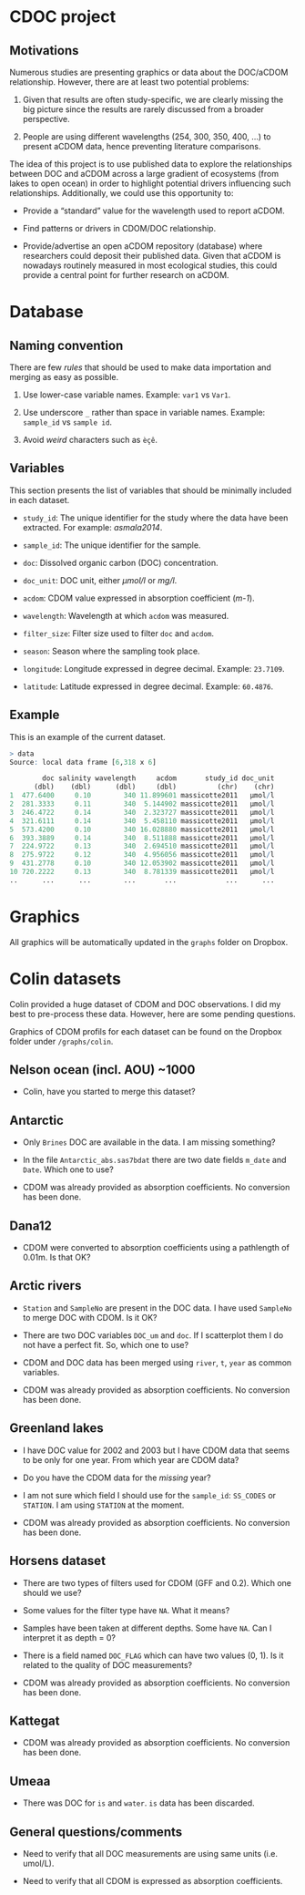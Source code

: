 # CDOC project

## Motivations

Numerous studies are presenting graphics or data about the DOC/aCDOM relationship. However, there are at least two potential problems:

1. Given that results are often study-specific, we are clearly missing the big picture since the results are rarely discussed from a broader perspective.

2. People are using different wavelengths (254, 300, 350, 400, …) to present aCDOM data, hence preventing literature comparisons.

The idea of this project is to use published data to explore the relationships between DOC and aCDOM across a large gradient of ecosystems (from lakes to open ocean) in order to highlight potential drivers influencing such relationships. Additionally, we could use this opportunity to:

* Provide a “standard” value for the wavelength used to report aCDOM.

* Find patterns or drivers in CDOM/DOC relationship.

* Provide/advertise an open aCDOM repository (database) where researchers could deposit their published data. Given that aCDOM is nowadays routinely measured in most ecological studies, this could provide a central point for further research on aCDOM.

# Database

## Naming convention

There are few *rules* that should be used to make data importation and merging as easy as possible.

1. Use lower-case variable names. Example: `var1` vs `Var1`.

2. Use underscore `_` rather than space in variable names. Example: `sample_id` vs `sample id`.

3. Avoid *weird* characters such as `èçê`.

## Variables

This section presents the list of variables that should be minimally included in each dataset.

* `study_id`: The unique identifier for the study where the data have been extracted. For example: *asmala2014*.

* `sample_id`: The unique identifier for the sample.

* `doc`: Dissolved organic carbon (DOC) concentration.

* `doc_unit`: DOC unit, either *µmol/l* or *mg/l*.

* `acdom`: CDOM value expressed in absorption coefficient (*m-1*).

* `wavelength`: Wavelength at which `acdom` was measured.

* `filter_size`: Filter size used to filter `doc` and `acdom`.

* `season`: Season where the sampling took place.

* `longitude`: Longitude expressed in degree decimal. Example: `23.7109`.

* `latitude`: Latitude expressed in degree decimal. Example: `60.4876`.

## Example

This is an example of the current dataset.

```r
> data
Source: local data frame [6,318 x 6]

        doc salinity wavelength     acdom       study_id doc_unit
      (dbl)    (dbl)      (dbl)     (dbl)          (chr)    (chr)
1  477.6400     0.10        340 11.899601 massicotte2011   µmol/l
2  281.3333     0.11        340  5.144902 massicotte2011   µmol/l
3  246.4722     0.14        340  2.323727 massicotte2011   µmol/l
4  321.6111     0.14        340  5.458110 massicotte2011   µmol/l
5  573.4200     0.10        340 16.028880 massicotte2011   µmol/l
6  393.3889     0.14        340  8.511888 massicotte2011   µmol/l
7  224.9722     0.13        340  2.694510 massicotte2011   µmol/l
8  275.9722     0.12        340  4.956056 massicotte2011   µmol/l
9  431.2778     0.10        340 12.053902 massicotte2011   µmol/l
10 720.2222     0.13        340  8.781339 massicotte2011   µmol/l
..      ...      ...        ...       ...            ...      ...
```

# Graphics

All graphics will be automatically updated in the `graphs` folder on Dropbox.

# Colin datasets

Colin provided a huge dataset of CDOM and DOC observations. I did my best to pre-process these data. However, here are some pending questions.

Graphics of CDOM profils for each dataset can be found on the Dropbox folder under `/graphs/colin`.

## Nelson ocean (incl. AOU) ~1000

* Colin, have you started to merge this dataset?

## Antarctic

* Only `Brines` DOC are available in the data. I am missing something?

* In the file `Antarctic_abs.sas7bdat` there are two date fields `m_date` and `Date`. Which one to use?

* CDOM was already provided as absorption coefficients. No conversion has been done.

## Dana12

* CDOM were converted to absorption coefficients using a pathlength of 0.01m. Is that OK?

## Arctic rivers

* `Station` and `SampleNo` are present in the DOC data. I have used `SampleNo` to merge DOC with CDOM. Is it OK?

* There are two DOC variables `DOC_um` and `doc`. If I scatterplot them I do not have a perfect fit. So, which one to use?

* CDOM and DOC data has been merged using `river`, `t`, `year` as common variables.

* CDOM was already provided as absorption coefficients. No conversion has been done.

## Greenland lakes

* I have DOC value for 2002 and 2003 but I have CDOM data that seems to be only for one year. From which year are CDOM data?

* Do you have the CDOM data for the *missing* year?

* I am not sure which field I should use for the `sample_id`: `SS_CODES` or `STATION`. I am using `STATION` at the moment.

* CDOM was already provided as absorption coefficients. No conversion has been done.

## Horsens dataset

* There are two types of filters used for CDOM (GFF and 0.2). Which one should we use?

* Some values for the filter type have `NA`. What it means?

* Samples have been taken at different depths. Some have `NA`. Can I interpret it as depth = 0?

* There is a field named `DOC_FLAG` which can have two values (0, 1). Is it related to the quality of DOC measurements?

* CDOM was already provided as absorption coefficients. No conversion has been done.

## Kattegat

* CDOM was already provided as absorption coefficients. No conversion has been done.

## Umeaa

* There was DOC for `is` and `water`. `is` data has been discarded.

## General questions/comments

* Need to verify that all DOC measurements are using same units (i.e. umol/L).

* Need to verify that all CDOM is expressed as absorption coefficients.
